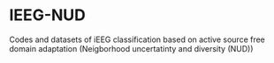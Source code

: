 # IEEG-NUD
Codes and datasets of iEEG classification based on active source free domain adaptation (Neigborhood uncertatinty and diversity (NUD))
